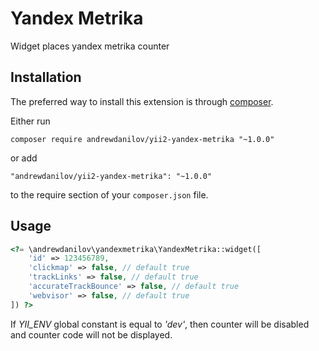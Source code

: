 Yandex Metrika
===================
Widget places yandex metrika counter

Installation
------------

The preferred way to install this extension is through [composer](http://getcomposer.org/download/).

Either run

```
composer require andrewdanilov/yii2-yandex-metrika "~1.0.0"
```

or add

```
"andrewdanilov/yii2-yandex-metrika": "~1.0.0"
```

to the require section of your `composer.json` file.


Usage
-----

```php
<?= \andrewdanilov\yandexmetrika\YandexMetrika::widget([
	'id' => 123456789,
	'clickmap' => false, // default true
	'trackLinks' => false, // default true
	'accurateTrackBounce' => false, // default true
	'webvisor' => false, // default true
]) ?>
```

If _YII_ENV_ global constant is equal to _'dev'_, then counter will be disabled and counter code will not be displayed.
